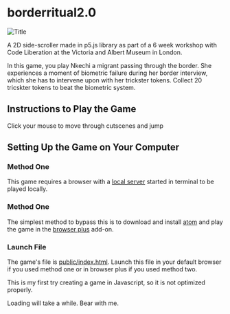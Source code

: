 borderritual2.0
============================================

![Title](https://github.com/tokinifubara/borderritual2.0/blob/master/Figure%205.png)

A 2D side-scroller made in p5.js library as part of a 6 week workshop with Code Liberation at the Victoria and Albert Museum in London.

In this game, you play Nkechi a migrant passing through the border. She experiences a moment of biometric failure during her border interview, which she has to intervene upon with her trickster tokens. Collect 20 tricskter tokens to beat the biometric system.


Instructions to Play the Game
-------------------------------------------

Click your mouse to move through cutscenes and jump


Setting Up the Game on Your Computer
--------------------------------------------

### Method One

This game requires a browser with a  [local server] started in terminal to be played locally.


### Method One

The simplest method to bypass this is to download and install [atom] and play the game in the [browser plus] add-on.

### Launch File

The game's file is [public/index.html]. Launch this file in your default browser if you used method one or in browser plus if you used method two.

This is my first try creating a game in Javascript, so it is not optimized properly.

Loading will take a while. Bear with me.



[local server]: https://github.com/processing/p5.js/wiki/Local-server
[atom]: https://atom.io 
[browser plus]: https://atom.io/packages/browser-plus
[public/index.html]: https://github.com/tokinifubara/borderritual2.0/blob/master/public/index.html

